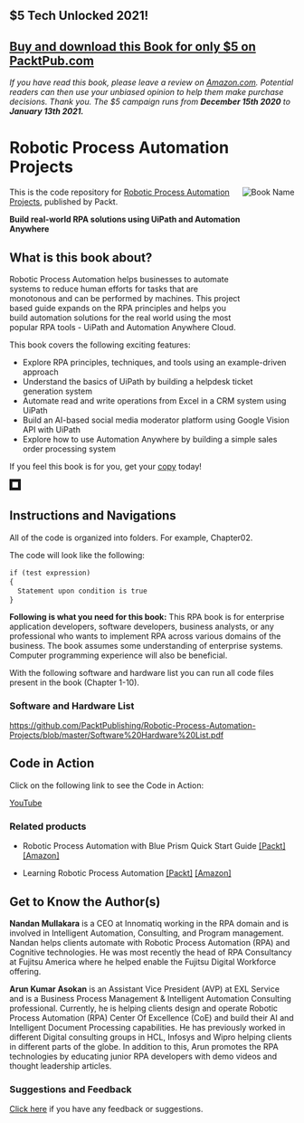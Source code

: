 ## $5 Tech Unlocked 2021!
[Buy and download this Book for only $5 on PacktPub.com](https://www.packtpub.com/product/robotic-process-automation-projects/9781839217357)
-----
*If you have read this book, please leave a review on [Amazon.com](https://www.amazon.com/gp/product/1839217359).     Potential readers can then use your unbiased opinion to help them make purchase decisions. Thank you. The $5 campaign         runs from __December 15th 2020__ to __January 13th 2021.__*

# Robotic Process Automation Projects

<a href="https://www.packtpub.com/business-other/robotic-process-automation-projects?utm_source=github&utm_medium=repository&utm_campaign=9781839217357"><img src="https://www.packtpub.com/media/catalog/product/cache/4cdce5a811acc0d2926d7f857dceb83b/9/7/9781839217357-original.jpeg" alt="Book Name" height="256px" align="right"></a>

This is the code repository for [Robotic Process Automation Projects](https://www.packtpub.com/business-other/robotic-process-automation-projects?utm_source=github&utm_medium=repository&utm_campaign=9781839217357), published by Packt.

**Build real-world RPA solutions using UiPath and Automation Anywhere**

## What is this book about?
Robotic Process Automation helps businesses to automate systems to reduce human efforts for tasks that are monotonous and can be performed by machines. This project based guide expands on the RPA principles and helps you build automation solutions for the real world using the most popular RPA tools - UiPath and Automation Anywhere Cloud.

This book covers the following exciting features: 
* Explore RPA principles, techniques, and tools using an example-driven approach
* Understand the basics of UiPath by building a helpdesk ticket generation system
* Automate read and write operations from Excel in a CRM system using UiPath
* Build an AI-based social media moderator platform using Google Vision API with UiPath
* Explore how to use Automation Anywhere by building a simple sales order processing system

If you feel this book is for you, get your [copy](https://www.amazon.com/dp/1839217359) today!

<a href="https://www.packtpub.com/?utm_source=github&utm_medium=banner&utm_campaign=GitHubBanner"><img src="https://raw.githubusercontent.com/PacktPublishing/GitHub/master/GitHub.png" alt="https://www.packtpub.com/" border="5" /></a>

## Instructions and Navigations
All of the code is organized into folders. For example, Chapter02.

The code will look like the following:
```
if (test expression)
{
  Statement upon condition is true
}
```

**Following is what you need for this book:**
This RPA book is for enterprise application developers, software developers, business analysts, or any professional who wants to implement RPA across various domains of the business. The book assumes some understanding of enterprise systems. Computer programming experience will also be beneficial.

With the following software and hardware list you can run all code files present in the book (Chapter 1-10).

### Software and Hardware List

https://github.com/PacktPublishing/Robotic-Process-Automation-Projects/blob/master/Software%20Hardware%20List.pdf

## Code in Action

Click on the following link to see the Code in Action: 

[YouTube](https://www.youtube.com/playlist?list=PLeLcvrwLe1869-M2iipE8gVb1jAjlXh2-)


### Related products <Other books you may enjoy>
* Robotic Process Automation with Blue Prism Quick Start Guide [[Packt]](https://www.packtpub.com/business/robotic-process-automation-blue-prism-quick-start-guide?utm_source=github&utm_medium=repository&utm_campaign=9781789610444) [[Amazon]](https://www.amazon.com/dp/1789610443)

* Learning Robotic Process Automation [[Packt]](https://www.packtpub.com/in/business/learning-robotic-process-automation?utm_source=github&utm_medium=repository&utm_campaign=9781788470940) [[Amazon]](https://www.amazon.com/dp/178847094X)

## Get to Know the Author(s)
**Nandan Mullakara**
is a CEO at Innomatiq working in the RPA domain and is involved in Intelligent Automation, Consulting, and Program management. Nandan helps clients automate with Robotic Process Automation (RPA) and Cognitive technologies. He was most recently the head of RPA Consultancy at Fujitsu America where he helped enable the Fujitsu Digital Workforce offering.

**Arun Kumar Asokan**
is an Assistant Vice President (AVP) at EXL Service and is a Business Process Management & Intelligent Automation Consulting professional. Currently, he is helping clients design and operate Robotic Process Automation (RPA) Center Of Excellence (CoE) and build their AI and Intelligent Document Processing capabilities. He has previously worked in different Digital consulting groups in HCL, Infosys and Wipro helping clients in different parts of the globe. In addition to this, Arun promotes the RPA technologies by educating junior RPA developers with demo videos and thought leadership articles.

### Suggestions and Feedback
[Click here](https://docs.google.com/forms/d/e/1FAIpQLSdy7dATC6QmEL81FIUuymZ0Wy9vH1jHkvpY57OiMeKGqib_Ow/viewform) if you have any feedback or suggestions.
